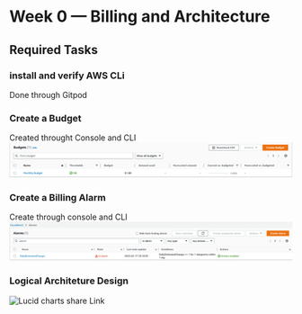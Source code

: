 # Week 0 — Billing and Architecture

## Required Tasks

### install  and verify AWS CLi
Done through Gitpod


### Create a Budget
Created throught Console and CLI
![screenshot](Assets/budget.png)

### Create a Billing Alarm
Create through console and CLI
![screenshot](Assets/BillingAlarm.png)


### Logical Architeture Design

![Lucid charts share Link](https://lucid.app/lucidchart/b9eac67f-33b4-4702-bd62-2a8386a6f3ba/edit?viewport_loc=-590%2C-50%2C3110%2C1566%2C0_0&invitationId=inv_3305eb98-3541-4554-9605-542c8c01a701)


